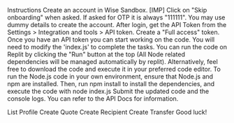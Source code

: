 Instructions
Create an account in Wise Sandbox.
[IMP] Click on "Skip onboarding" when asked. If asked for OTP it is always "111111". You may use dummy details to create the account.
After login, get the API Token from the Settings > Integration and tools > API token. Create a "Full access" token.
Once you have an API token you can start working on the code.
You will need to modify the 'index.js' to complete the tasks.
You can run the code on Replit by clicking the "Run" button at the top (All Node related dependencies will be managed automatically by replit). Alternatively, feel free to download the code and execute it in your preferred code editor. To run the Node.js code in your own environment, ensure that Node.js and npm are installed. Then, run npm install to install the dependencies, and execute the code with node index.js
Submit the updated code and the console logs.
You can refer to the API Docs for information.

List Profile
Create Quote
Create Recipient
Create Transfer
Good luck!
